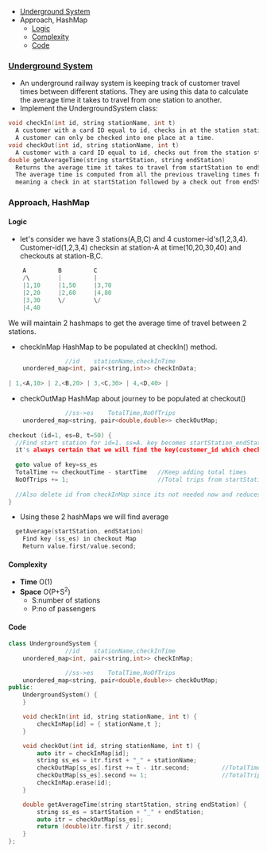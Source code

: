 - [Underground System](#ques)
- Approach, HashMap
  - [Logic](#logic)
  - [Complexity](#comp)
  - [Code](#code)

<a name=ques></a>
### [Underground System](https://leetcode.com/problems/design-underground-system/)
- An underground railway system is keeping track of customer travel times between different stations. They are using this data to calculate the average time it takes to travel from one station to another.
- Implement the UndergroundSystem class:
```c
void checkIn(int id, string stationName, int t)
  A customer with a card ID equal to id, checks in at the station stationName at time t.
  A customer can only be checked into one place at a time.
void checkOut(int id, string stationName, int t)
  A customer with a card ID equal to id, checks out from the station stationName at time t.
double getAverageTime(string startStation, string endStation)
  Returns the average time it takes to travel from startStation to endStation.
  The average time is computed from all the previous traveling times from startStation to endStation that happened directly, 
  meaning a check in at startStation followed by a check out from endStation.
```

### Approach, HashMap

<a name=logic></a>
#### Logic
- let's consider we have 3 stations(A,B,C) and 4 customer-id's(1,2,3,4). Customer-id(1,2,3,4) checksin at station-A at time(10,20,30,40) and checkouts at station-B,C.
```c
    A         B         C
    /\        |         |
    |1,10     |1,50     |3,70
    |2,20     |2,60     |4,80
    |3,30     \/        \/
    |4,40
```
We will maintain 2 hashmaps to get the average time of travel between 2 stations.
- checkInMap HashMap to be populated at checkIn() method.
```c
                //id    stationName,checkInTime
    unordered_map<int, pair<string,int>> checkInData;
    
| 1,<A,10> | 2,<B,20> | 3,<C,30> | 4,<D,40> |
```
- checkOutMap HashMap about journey to be populated at checkout()
```c
                //ss->es    TotalTime,NoOfTrips
    unordered_map<string, pair<double,double>> checkOutMap;
    
checkout (id=1, es=B, t=50) {
  //Find start station for id=1. ss=A. key becomes startStation_endStation = A_B
  it's always certain that we will find the key(customer_id which checkedin), so we can directly goto value in Map
  
  goto value of key=ss_es
  TotalTime += checkoutTime - startTime   //Keep adding total times
  NoOfTrips += 1;                         //Total trips from startStation to EndStation
  
  //Also delete id from checkInMap since its not needed now and reduces space complexity
}
```
- Using these 2 hashMaps we will find average
```c
  getAverage(startStation, endStation)
    Find key (ss_es) in checkout Map
    Return value.first/value.second;
```

<a name=comp></a>
#### Complexity
- **Time** O(1)
- **Space** O(P+S<sup>2</sup>)
  - S:number of stations
  - P:no of passengers

<a name=code></a>
#### Code
```cpp
class UndergroundSystem {
                //id    stationName,checkInTime
    unordered_map<int, pair<string,int>> checkInMap;

                //ss->es    TotalTime,NoOfTrips
    unordered_map<string, pair<double,double>> checkOutMap;
public:
    UndergroundSystem() {
    }

    void checkIn(int id, string stationName, int t) {
        checkInMap[id] = { stationName,t };
    }

    void checkOut(int id, string stationName, int t) {
        auto itr = checkInMap[id];
        string ss_es = itr.first + "_" + stationName;
        checkOutMap[ss_es].first += t - itr.second;         //TotalTime
        checkOutMap[ss_es].second += 1;                     //TotalTrips from ss to es
        checkInMap.erase(id);
    }

    double getAverageTime(string startStation, string endStation) {
        string ss_es = startStation + "_" + endStation;
        auto itr = checkOutMap[ss_es];
        return (double)itr.first / itr.second;
    }
};
```
